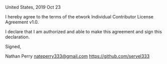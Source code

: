 United States, 2019 Oct 23

I hereby agree to the terms of the etwork Individual Contributor License
Agreement v1.0.

I declare that I am authorized and able to make this agreement and sign this
declaration.

Signed,

Nathan Perry nateperry333@gmail.com https://github.com/servel333
